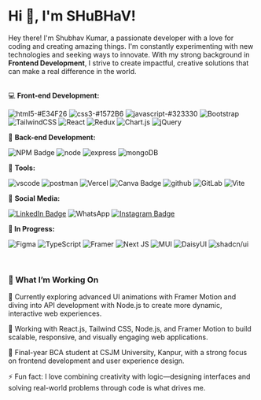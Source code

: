 # Hi 👋, I'm SHuBHaV!

Hey there! I'm Shubhav Kumar, a passionate developer with a love for coding and creating amazing things. I'm constantly experimenting with new technologies and seeking ways to innovate. With my strong background in **Frontend Development**, I strive to create impactful, creative solutions that can make a real difference in the world.
<br>
<br>


💻 **Front-end Development:**

![html5-#E34F26](https://github.com/divyam751/test/assets/125983433/b2b0395a-2fc8-4f35-bb96-f09174df359d)
![css3-#1572B6](https://github.com/divyam751/test/assets/125983433/b32e49aa-3f2b-4bce-9adc-23d2bbd9b208)
![javascript-#323330](https://github.com/divyam751/test/assets/125983433/3edd403b-9f06-48ac-8d5a-f8512583793a)
![Bootstrap](https://img.shields.io/badge/bootstrap-%238511FA.svg?style=for-the-badge&logo=bootstrap&logoColor=white)
![TailwindCSS](https://img.shields.io/badge/tailwindcss-%2338B2AC.svg?style=for-the-badge&logo=tailwind-css&logoColor=white) 
![React](https://img.shields.io/badge/react-%2320232a.svg?style=for-the-badge&logo=react&logoColor=%2361DAFB)
![Redux](https://img.shields.io/badge/redux-%23593d88.svg?style=for-the-badge&logo=redux&logoColor=white)
![Chart.js](https://img.shields.io/badge/chart.js-F5788D.svg?style=for-the-badge&logo=chart.js&logoColor=white)
![jQuery](https://img.shields.io/badge/jquery-%230769AD.svg?style=for-the-badge&logo=jquery&logoColor=white)


💾 **Back-end Development:**

![NPM Badge](https://img.shields.io/badge/NPM-black?style=for-the-badge&logo=npm&logoColor=white)
![node](https://github.com/divyam751/test/assets/125983433/cd3bbac3-7028-496b-b5fb-7531b1b78651)
![express](https://github.com/divyam751/divyam751/assets/125983433/4bc59459-7293-423f-8551-68a89c26afa5)
![mongoDB](https://github.com/divyam751/divyam751/assets/125983433/30af5bc5-f479-403f-932d-35a6538b8395)


🎨 **Tools:**

![vscode](https://github.com/divyam751/divyam751/assets/125983433/2d08fdb7-9c00-45cf-bba7-b81c0d45e9a9)
![postman](https://github.com/divyam751/divyam751/assets/125983433/bbec912b-0185-4229-a583-144fb8631279)
![Vercel](https://github.com/divyam751/divyam751/assets/125983433/3356048a-a66f-49be-90dd-4dfcf99d8866)
![Canva Badge](https://img.shields.io/badge/Canva-blue?style=for-the-badge&logo=canva&logoColor=white)
![github](https://github.com/divyam751/divyam751/assets/125983433/a2767064-34d4-4f63-ba38-d2a464a91759)
![GitLab](https://img.shields.io/badge/gitlab-%23181717.svg?style=for-the-badge&logo=gitlab&logoColor=white)
![Vite](https://img.shields.io/badge/vite-%23646CFF.svg?style=for-the-badge&logo=vite&logoColor=white)



📱 **Social Media:**

[![LinkedIn Badge](https://img.shields.io/badge/LinkedIn-blue?style=for-the-badge&logo=linkedin&logoColor=white)](https://www.linkedin.com/in/shubhav-kumar-936b4a1a4/)
![WhatsApp](https://img.shields.io/badge/WhatsApp-25D366?style=for-the-badge&logo=whatsapp&logoColor=white)
[![Instagram Badge](https://img.shields.io/badge/Instagram-purple?style=for-the-badge&logo=instagram&logoColor=white)](https://www.instagram.com/its_shubhav/) 



**🚀 In Progress:**


![Figma](https://img.shields.io/badge/figma-%23F24E1E.svg?style=for-the-badge&logo=figma&logoColor=white)
![TypeScript](https://img.shields.io/badge/typescript-%23007ACC.svg?style=for-the-badge&logo=typescript&logoColor=white)
![Framer](https://img.shields.io/badge/Framer-black?style=for-the-badge&logo=framer&logoColor=blue)
![Next JS](https://img.shields.io/badge/Next-black?style=for-the-badge&logo=next.js&logoColor=white)
![MUI](https://img.shields.io/badge/MUI-%230081CB.svg?style=for-the-badge&logo=mui&logoColor=white)
![DaisyUI](https://img.shields.io/badge/daisyui-5A0EF8?style=for-the-badge&logo=daisyui&logoColor=white)
![shadcn/ui](https://img.shields.io/badge/shadcn/ui-000000?style=for-the-badge&logoColor=white)

<br>

### 🚀 What I’m Working On
🔭 Currently exploring advanced UI animations with Framer Motion and diving into API development with Node.js to create more dynamic, interactive web experiences.

🌱 Working with React.js, Tailwind CSS, Node.js, and Framer Motion to build scalable, responsive, and visually engaging web applications.

📖 Final-year BCA student at CSJM University, Kanpur, with a strong focus on frontend development and user experience design.

⚡ Fun fact: I love combining creativity with logic—designing interfaces and solving real-world problems through code is what drives me.




